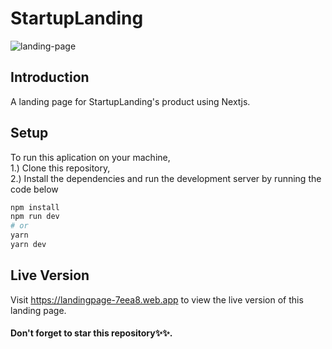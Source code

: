 # StartupLanding

![landing-page](https://user-images.githubusercontent.com/76836006/165221197-b3b997c2-19cc-451a-aee9-04ca5d0b739b.PNG)


## Introduction
A landing page for StartupLanding's product using Nextjs.

## Setup

To run this aplication on your machine, <br />
1.) Clone this repository, <br />
2.) Install the dependencies and run the development server by running the code below

```bash
npm install
npm run dev
# or
yarn
yarn dev
```

## Live Version
Visit https://landingpage-7eea8.web.app to view the live version of this landing page.

#### Don't forget to star this repository✨✨.
